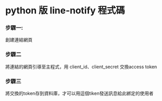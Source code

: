 # python 版 line-notify 程式碼

### 步驟一:
創建連結網頁

### 步驟二
將連結的網頁引導至主程式，用 client_id、client_secret 交換access token

### 步驟三
將交換的token存到資料庫，才可以用這個tiken發送訊息給此綁定的使用者
